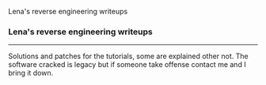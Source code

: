 Lena's reverse engineering writeups


### Lena's reverse engineering writeups
---
Solutions and patches for the tutorials, some are explained other not.
The software cracked is legacy but if someone take offense contact me and I bring it down.